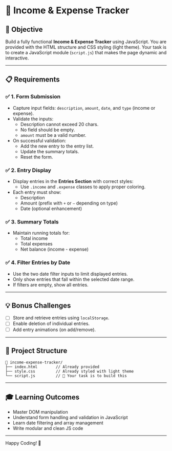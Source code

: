 # 💼 Income & Expense Tracker

## 🎯 Objective
Build a fully functional **Income & Expense Tracker** using JavaScript. You are provided with the HTML structure and CSS styling (light theme). Your task is to create a JavaScript module (`script.js`) that makes the page dynamic and interactive.

---

## 📋 Requirements

### ✅ 1. Form Submission
- Capture input fields: `description`, `amount`, `date`, and `type` (income or expense).
- Validate the inputs:
  - Description cannot exceed 20 chars.
  - No field should be empty.
  - `amount` must be a valid number.
- On successful validation:
  - Add the new entry to the entry list.
  - Update the summary totals.
  - Reset the form.

### ✅ 2. Entry Display
- Display entries in the **Entries Section** with correct styles:
  - Use `.income` and `.expense` classes to apply proper coloring.
- Each entry must show:
  - Description
  - Amount (prefix with `+` or `–` depending on type)
  - Date (optional enhancement)

### ✅ 3. Summary Totals
- Maintain running totals for:
  - Total income
  - Total expenses
  - Net balance (income - expense)

### ✅ 4. Filter Entries by Date
- Use the two date filter inputs to limit displayed entries.
- Only show entries that fall within the selected date range.
- If filters are empty, show all entries.

---

## 💡 Bonus Challenges
- [ ] Store and retrieve entries using `localStorage`.
- [ ] Enable deletion of individual entries.
- [ ] Add entry animations (on add/remove).

---

## 📂 Project Structure

```
📁 income-expense-tracker/
├── index.html        // Already provided
├── style.css         // Already styled with light theme
└── script.js         // 🔧 Your task is to build this
```

---

## 🎓 Learning Outcomes
- Master DOM manipulation
- Understand form handling and validation in JavaScript
- Learn date filtering and array management
- Write modular and clean JS code

---

Happy Coding! 🚀

